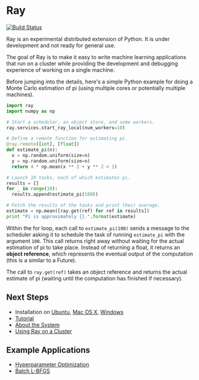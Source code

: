 # Ray

[![Build Status](https://travis-ci.org/amplab/ray.svg?branch=master)](https://travis-ci.org/amplab/ray)

Ray is an experimental distributed extension of Python. It is under development
and not ready for general use.

The goal of Ray is to make it easy to write machine learning applications that
run on a cluster while providing the development and debugging experience of
working on a single machine.

Before jumping into the details, here's a simple Python example for doing a
Monte Carlo estimation of pi (using multiple cores or potentially multiple
machines).

```python
import ray
import numpy as np

# Start a scheduler, an object store, and some workers.
ray.services.start_ray_local(num_workers=10)

# Define a remote function for estimating pi.
@ray.remote([int], [float])
def estimate_pi(n):
  x = np.random.uniform(size=n)
  y = np.random.uniform(size=n)
  return 4 * np.mean(x ** 2 + y ** 2 < 1)

# Launch 10 tasks, each of which estimates pi.
results = []
for _ in range(10):
  results.append(estimate_pi(100))

# Fetch the results of the tasks and print their average.
estimate = np.mean([ray.get(ref) for ref in results])
print "Pi is approximately {}.".format(estimate)
```

Within the for loop, each call to `estimate_pi(100)` sends a message to the
scheduler asking it to schedule the task of running `estimate_pi` with the
argument `100`. This call returns right away without waiting for the actual
estimation of pi to take place. Instead of returning a float, it returns an
**object reference**, which represents the eventual output of the computation
(this is a similar to a Future).

The call to `ray.get(ref)` takes an object reference and returns the actual
estimate of pi (waiting until the computation has finished if necessary).

## Next Steps

- Installation on [Ubuntu](doc/install-on-ubuntu.md), [Mac OS X](doc/install-on-macosx.md), [Windows](doc/install-on-windows.md)
- [Tutorial](doc/tutorial.md)
- [About the System](doc/about-the-system.md)
- [Using Ray on a Cluster](doc/using-ray-on-a-cluster.md)

## Example Applications

- [Hyperparameter Optimization](examples/hyperopt/README.md)
- [Batch L-BFGS](examples/lbfgs/README.md)
